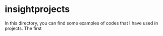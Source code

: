 # insightprojects

In this directory, you can find some examples of codes that I have used in projects.
The first 

